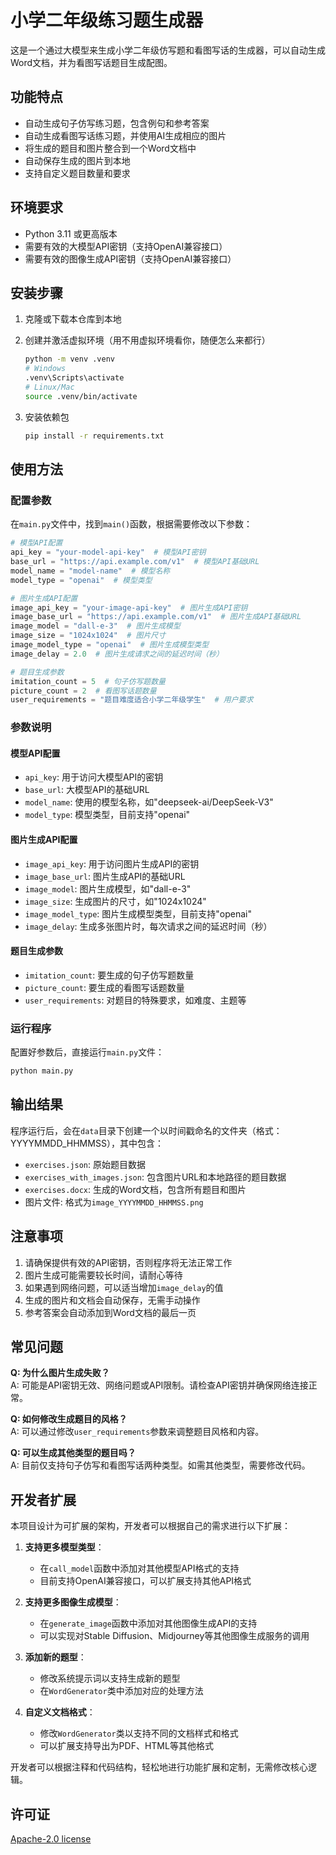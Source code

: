 # 小学二年级练习题生成器

这是一个通过大模型来生成小学二年级仿写题和看图写话的生成器，可以自动生成Word文档，并为看图写话题目生成配图。

## 功能特点

- 自动生成句子仿写练习题，包含例句和参考答案
- 自动生成看图写话练习题，并使用AI生成相应的图片
- 将生成的题目和图片整合到一个Word文档中
- 自动保存生成的图片到本地
- 支持自定义题目数量和要求

## 环境要求

- Python 3.11 或更高版本
- 需要有效的大模型API密钥（支持OpenAI兼容接口）
- 需要有效的图像生成API密钥（支持OpenAI兼容接口）

## 安装步骤

1. 克隆或下载本仓库到本地

2. 创建并激活虚拟环境（用不用虚拟环境看你，随便怎么来都行）
   ```bash
   python -m venv .venv
   # Windows
   .venv\Scripts\activate
   # Linux/Mac
   source .venv/bin/activate
   ```

3. 安装依赖包
   ```bash
   pip install -r requirements.txt
   ```

## 使用方法

### 配置参数

在`main.py`文件中，找到`main()`函数，根据需要修改以下参数：

```python
# 模型API配置
api_key = "your-model-api-key"  # 模型API密钥
base_url = "https://api.example.com/v1"  # 模型API基础URL
model_name = "model-name"  # 模型名称
model_type = "openai"  # 模型类型

# 图片生成API配置
image_api_key = "your-image-api-key"  # 图片生成API密钥
image_base_url = "https://api.example.com/v1"  # 图片生成API基础URL
image_model = "dall-e-3"  # 图片生成模型
image_size = "1024x1024"  # 图片尺寸
image_model_type = "openai"  # 图片生成模型类型
image_delay = 2.0  # 图片生成请求之间的延迟时间（秒）

# 题目生成参数
imitation_count = 5  # 句子仿写题数量
picture_count = 2  # 看图写话题数量
user_requirements = "题目难度适合小学二年级学生"  # 用户要求
```

### 参数说明

#### 模型API配置
- `api_key`: 用于访问大模型API的密钥
- `base_url`: 大模型API的基础URL
- `model_name`: 使用的模型名称，如"deepseek-ai/DeepSeek-V3"
- `model_type`: 模型类型，目前支持"openai"

#### 图片生成API配置
- `image_api_key`: 用于访问图片生成API的密钥
- `image_base_url`: 图片生成API的基础URL
- `image_model`: 图片生成模型，如"dall-e-3"
- `image_size`: 生成图片的尺寸，如"1024x1024"
- `image_model_type`: 图片生成模型类型，目前支持"openai"
- `image_delay`: 生成多张图片时，每次请求之间的延迟时间（秒）

#### 题目生成参数
- `imitation_count`: 要生成的句子仿写题数量
- `picture_count`: 要生成的看图写话题数量
- `user_requirements`: 对题目的特殊要求，如难度、主题等

### 运行程序

配置好参数后，直接运行`main.py`文件：

```bash
python main.py
```

## 输出结果

程序运行后，会在`data`目录下创建一个以时间戳命名的文件夹（格式：YYYYMMDD_HHMMSS），其中包含：

- `exercises.json`: 原始题目数据
- `exercises_with_images.json`: 包含图片URL和本地路径的题目数据
- `exercises.docx`: 生成的Word文档，包含所有题目和图片
- 图片文件: 格式为`image_YYYYMMDD_HHMMSS.png`

## 注意事项

1. 请确保提供有效的API密钥，否则程序将无法正常工作
2. 图片生成可能需要较长时间，请耐心等待
3. 如果遇到网络问题，可以适当增加`image_delay`的值
4. 生成的图片和文档会自动保存，无需手动操作
5. 参考答案会自动添加到Word文档的最后一页

## 常见问题

**Q: 为什么图片生成失败？**  
A: 可能是API密钥无效、网络问题或API限制。请检查API密钥并确保网络连接正常。

**Q: 如何修改生成题目的风格？**  
A: 可以通过修改`user_requirements`参数来调整题目风格和内容。

**Q: 可以生成其他类型的题目吗？**  
A: 目前仅支持句子仿写和看图写话两种类型。如需其他类型，需要修改代码。

## 开发者扩展

本项目设计为可扩展的架构，开发者可以根据自己的需求进行以下扩展：

1. **支持更多模型类型**：
   - 在`call_model`函数中添加对其他模型API格式的支持
   - 目前支持OpenAI兼容接口，可以扩展支持其他API格式

2. **支持更多图像生成模型**：
   - 在`generate_image`函数中添加对其他图像生成API的支持
   - 可以实现对Stable Diffusion、Midjourney等其他图像生成服务的调用

3. **添加新的题型**：
   - 修改系统提示词以支持生成新的题型
   - 在`WordGenerator`类中添加对应的处理方法

4. **自定义文档格式**：
   - 修改`WordGenerator`类以支持不同的文档样式和格式
   - 可以扩展支持导出为PDF、HTML等其他格式

开发者可以根据注释和代码结构，轻松地进行功能扩展和定制，无需修改核心逻辑。

## 许可证

[Apache-2.0 license](LICENSE)
